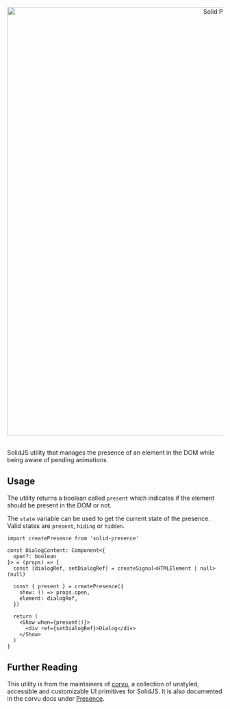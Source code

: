 <div align="center">
  <img src="https://raw.githubusercontent.com/corvudev/corvu/main/assets/solid-presence.png" width=1000 alt="Solid Presence" />
</div>
<br />

SolidJS utility that manages the presence of an element in the DOM while being aware of pending animations.

## Usage

The utility returns a boolean called `present` which indicates if the element should be present in the DOM or not.

The `state` variable can be used to get the current state of the presence. Valid states are `present`, `hiding` or `hidden`.

```tsx
import createPresence from 'solid-presence'
```

```tsx
const DialogContent: Component<{
  open?: boolean
}> = (props) => {
  const [dialogRef, setDialogRef] = createSignal<HTMLElement | null>(null)

  const { present } = createPresence({
    show: () => props.open,
    element: dialogRef,
  })

  return (
    <Show when={present()}>
      <div ref={setDialogRef}>Dialog</div>
    </Show>
  )
}
```

## Further Reading
This utility is from the maintainers of [corvu](https://corvu.dev), a collection of unstyled, accessible and customizable UI primitives for SolidJS. It is also documented in the corvu docs under [Presence](https://corvu.dev/docs/utilities/presence).
